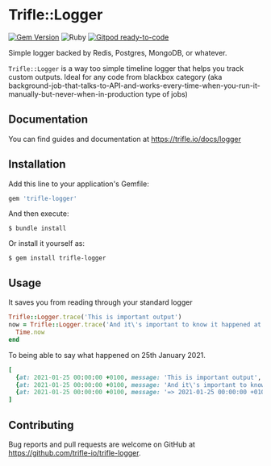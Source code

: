 # Trifle::Logger

[![Gem Version](https://badge.fury.io/rb/trifle-logger.svg)](https://badge.fury.io/rb/trifle-logger)
![Ruby](https://github.com/trifle-io/trifle-logger/workflows/Ruby/badge.svg?branch=main)
[![Gitpod ready-to-code](https://img.shields.io/badge/Gitpod-ready--to--code-blue?logo=gitpod)](https://gitpod.io/#https://github.com/trifle-io/trifle-logger)


Simple logger backed by Redis, Postgres, MongoDB, or whatever.

`Trifle::Logger` is a way too simple timeline logger that helps you track custom outputs. Ideal for any code from blackbox category (aka background-job-that-talks-to-API-and-works-every-time-when-you-run-it-manually-but-never-when-in-production type of jobs)

## Documentation

You can find guides and documentation at https://trifle.io/docs/logger

## Installation

Add this line to your application's Gemfile:

```ruby
gem 'trifle-logger'
```

And then execute:

    $ bundle install

Or install it yourself as:

    $ gem install trifle-logger

## Usage

It saves you from reading through your standard logger

```ruby
Trifle::Logger.trace('This is important output')
now = Trifle::Logger.trace('And it\'s important to know it happened at') do
  Time.now
end
```

To being able to say what happened on 25th January 2021.

```ruby
[
  {at: 2021-01-25 00:00:00 +0100, message: 'This is important output', state: :success, head: false, meta: false}
  {at: 2021-01-25 00:00:00 +0100, message: 'And it\'s important to know it happened ', state: :success, head: false, meta: false}
  {at: 2021-01-25 00:00:00 +0100, message: '=> 2021-01-25 00:00:00 +0100', state: :success, head: false, meta: true}
]
```

## Contributing

Bug reports and pull requests are welcome on GitHub at https://github.com/trifle-io/trifle-logger.
